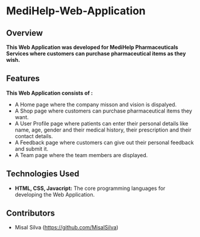 # MediHelp-Web-Application

## Overview
**This Web Application was developed for MediHelp Pharmaceuticals Services where customers can purchase pharmaceutical items as they wish.**

## Features
**This Web Application consists of :** 
- A Home page where the company misson and vision is dispalyed.
- A Shop page where customers can purchase pharmaceutical items they want.
- A User Profile page where patients can enter their personal details like name, age, gender and their medical history, their prescription and their contact details.
- A Feedback page where customers can give out their personal feedback and submit it.
- A Team page where the team members are displayed.

## Technologies Used
- **HTML, CSS, Javacript:** The core programming languages for developing the Web Application.

## Contributors
- Misal Silva (https://github.com/MisalSilva)
                            
